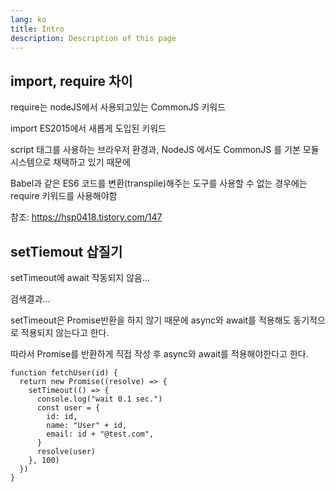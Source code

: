 ```yaml
---
lang: ko
title: Intro
description: Description of this page
---
```


## import, require 차이

require는 nodeJS에서 사용되고있는 CommonJS 키워드

import ES2015에서 새롭게 도입된 키워드

script 태그를 사용하는 브라우저 환경과, NodeJS 에서도 CommonJS 를 기본 모듈 시스템으로 채택하고 있기 때문에

Babel과 같은 ES6 코드를 변환(transpile)해주는 도구를 사용할 수 없는 경우에는 require 키워드를 사용해야함

참조: https://hsp0418.tistory.com/147

## setTiemout 삽질기

setTimeout에 await 작동되지 않음...

검색결과...

setTimeout은 Promise반환을 하지 않기 때문에 async와 await를 적용해도 동기적으로 적용되지 않는다고 한다.

따라서 Promise를 반환하게 직접 작성 후 async와 await를 적용해야한다고 한다.

```
function fetchUser(id) {
  return new Promise((resolve) => {
    setTimeout(() => {
      console.log("wait 0.1 sec.")
      const user = {
        id: id,
        name: "User" + id,
        email: id + "@test.com",
      }
      resolve(user)
    }, 100)
  })
}
```
